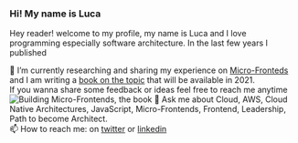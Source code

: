 ### Hi! My name is Luca

Hey reader! welcome to my profile, my name is Luca and I love programming especially software architecture.
In the last few years I published

🔭  I’m currently researching and sharing my experience on [Micro-Fronteds](https://medium.com/@lucamezzalira/micro-frontends-resources-53b1ec7d512a) and I am writing a [book on the topic](http://buildingmicrofrontends.com) that will be available in 2021.    
If you wanna share some feedback or ideas feel free to reach me anytime
![Building Micro-Frontends, the book](https://mcusercontent.com/74c53dc98237c0f7fa8ee5542/images/feb88fbc-a462-4374-b9ed-20491b329b70.png)
💬  Ask me about Cloud, AWS, Cloud Native Architectures, JavaScript, Micro-Frontends, Frontend, Leadership, Path to become Architect.   
📫  How to reach me: on [twitter](https://twitter.com/lucamezzalira) or [linkedin](https://www.linkedin.com/in/lucamezzalira)

